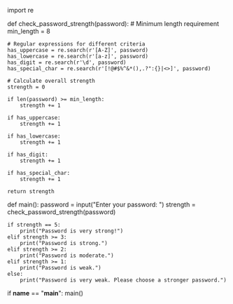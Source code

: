 import re

def check_password_strength(password):
    # Minimum length requirement
    min_length = 8

    # Regular expressions for different criteria
    has_uppercase = re.search(r'[A-Z]', password)
    has_lowercase = re.search(r'[a-z]', password)
    has_digit = re.search(r'\d', password)
    has_special_char = re.search(r'[!@#$%^&*(),.?":{}|<>]', password)

    # Calculate overall strength
    strength = 0

    if len(password) >= min_length:
        strength += 1

    if has_uppercase:
        strength += 1

    if has_lowercase:
        strength += 1

    if has_digit:
        strength += 1

    if has_special_char:
        strength += 1

    return strength

def main():
    password = input("Enter your password: ")
    strength = check_password_strength(password)

    if strength == 5:
        print("Password is very strong!")
    elif strength >= 3:
        print("Password is strong.")
    elif strength >= 2:
        print("Password is moderate.")
    elif strength >= 1:
        print("Password is weak.")
    else:
        print("Password is very weak. Please choose a stronger password.")

if __name__ == "__main__":
    main()
